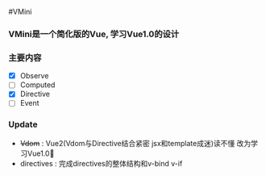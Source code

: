 #VMini

### VMini是一个简化版的Vue, 学习Vue1.0的设计  

### 主要内容

- [x] Observe
- [ ] Computed  
- [x] Directive  
- [ ] Event  

### Update
- ~~Vdom~~ : Vue2(Vdom与Directive结合紧密 jsx和template成迷)读不懂 改为学习Vue1.0🌚
- directives : 完成directives的整体结构和v-bind v-if  

